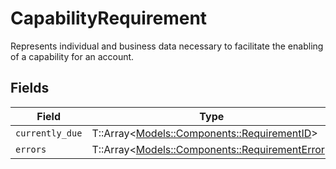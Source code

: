# CapabilityRequirement

Represents individual and business data necessary to facilitate the enabling of a capability for an account.


## Fields

| Field                                                                                     | Type                                                                                      | Required                                                                                  | Description                                                                               |
| ----------------------------------------------------------------------------------------- | ----------------------------------------------------------------------------------------- | ----------------------------------------------------------------------------------------- | ----------------------------------------------------------------------------------------- |
| `currently_due`                                                                           | T::Array<[Models::Components::RequirementID](../../models/shared/requirementid.md)>       | :heavy_minus_sign:                                                                        | N/A                                                                                       |
| `errors`                                                                                  | T::Array<[Models::Components::RequirementError](../../models/shared/requirementerror.md)> | :heavy_minus_sign:                                                                        | N/A                                                                                       |